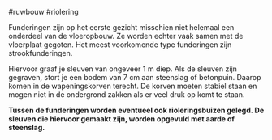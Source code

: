 #ruwbouw #riolering

Funderingen zijn op het eerste gezicht misschien niet helemaal een onderdeel van de vloeropbouw. Ze worden echter vaak samen met de vloerplaat gegoten. Het meest voorkomende type funderingen zijn strookfunderingen.

Hiervoor graaf je sleuven van ongeveer 1 m diep. Als de sleuven zijn gegraven, stort je een bodem van 7 cm aan steenslag of betonpuin. Daarop komen in de wapeningskorven terecht. De korven moeten stabiel staan en mogen niet in de ondergrond zakken als er veel druk op komt te staan. 

**Tussen de funderingen worden eventueel ook rioleringsbuizen gelegd. De sleuven die hiervoor gemaakt zijn, worden opgevuld met aarde of steenslag.**
